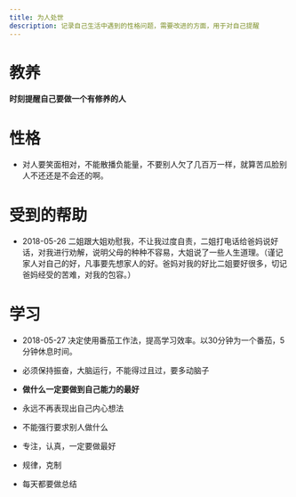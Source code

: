 ```yaml
---
title: 为人处世
description: 记录自己生活中遇到的性格问题，需要改进的方面，用于对自己提醒
---
```



# 教养
**时刻提醒自己要做一个有修养的人**

# 性格
- 对人要笑面相对，不能散播负能量，不要别人欠了几百万一样，就算苦瓜脸别人不还还是不会还的啊。

# 受到的帮助
- 2018-05-26 二姐跟大姐劝慰我，不让我过度自责，二姐打电话给爸妈说好话，对我进行劝解，说明父母的种种不容易，大姐说了一些人生道理。（谨记家人对自己的好，凡事要先想家人的好。爸妈对我的好比二姐要好很多，切记爸妈经受的苦难，对我的包容。）

# 学习
- 2018-05-27 决定使用番茄工作法，提高学习效率。以30分钟为一个番茄，5分钟休息时间。
- 必须保持振奋，大脑运行，不能得过且过，要多动脑子

- **做什么一定要做到自己能力的最好**
- 永远不再表现出自己内心想法
- 不能强行要求别人做什么
- 专注，认真，一定要做最好
- 规律，克制
- 每天都要做总结






































